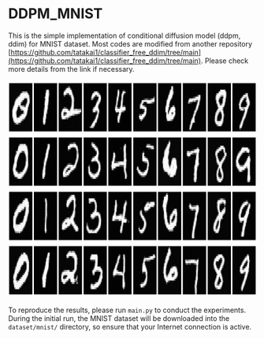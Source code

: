 # DDPM_MNIST

This is the simple implementation of conditional diffusion model (ddpm, ddim) for MNIST dataset. Most codes are modified from another repository [https://github.com/tatakai1/classifier_free_ddim/tree/main](https://github.com/tatakai1/classifier_free_ddim/tree/main). Please check more details from the link if necessary.

<img src="saved_images/DDPM_w=2.0_all.png" alt="MNIST generation" width="901.8" height="441.45">

<br>

To reproduce the results, please run `main.py` to conduct the experiments. During the initial run, the MNIST dataset will be downloaded into the `dataset/mnist/` directory, so ensure that your Internet connection is active.


